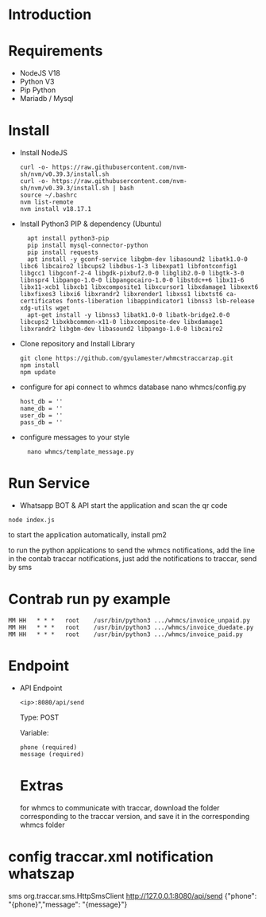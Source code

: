 # Introduction

# Requirements
- NodeJS V18
- Python V3
- Pip Python
- Mariadb / Mysql

# Install
- Install NodeJS
  ```
  curl -o- https://raw.githubusercontent.com/nvm-sh/nvm/v0.39.3/install.sh
  curl -o- https://raw.githubusercontent.com/nvm-sh/nvm/v0.39.3/install.sh | bash
  source ~/.bashrc
  nvm list-remote
  nvm install v18.17.1
  ``` 
- Install Python3 PIP & dependency (Ubuntu)
  ```
    apt install python3-pip
    pip install mysql-connector-python
    pip install requests
    apt install -y gconf-service libgbm-dev libasound2 libatk1.0-0 libc6 libcairo2 libcups2 libdbus-1-3 libexpat1 libfontconfig1 libgcc1 libgconf-2-4 libgdk-pixbuf2.0-0 libglib2.0-0 libgtk-3-0 libnspr4 libpango-1.0-0 libpangocairo-1.0-0 libstdc++6 libx11-6 libx11-xcb1 libxcb1 libxcomposite1 libxcursor1 libxdamage1 libxext6 libxfixes3 libxi6 libxrandr2 libxrender1 libxss1 libxtst6 ca-certificates fonts-liberation libappindicator1 libnss3 lsb-release xdg-utils wget
    apt-get install -y libnss3 libatk1.0-0 libatk-bridge2.0-0 libcups2 libxkbcommon-x11-0 libxcomposite-dev libxdamage1 libxrandr2 libgbm-dev libasound2 libpango-1.0-0 libcairo2
   ```
- Clone repository and Install Library
    ```
    git clone https://github.com/gyulamester/whmcstraccarzap.git
    npm install
    npm update
    ```
- configure for api connect to whmcs database
    nano whmcs/config.py
    ```
    host_db = ''
    name_db = ''
    user_db = ''
    pass_db = ''
    ```
- configure messages to your style
  ```
    nano whmcs/template_message.py
    ```

# Run Service
- Whatsapp BOT & API
start the application and scan the qr code
```
node index.js
```
to start the application automatically, install pm2

to run the python applications to send the whmcs notifications, add the line in the contab
traccar notifications, just add the notifications to traccar, send by sms

# Contrab run py example
 ```
MM HH   * * *   root    /usr/bin/python3 .../whmcs/invoice_unpaid.py
MM HH   * * *   root    /usr/bin/python3 .../whmcs/invoice_duedate.py
MM HH   * * *   root    /usr/bin/python3 .../whmcs/invoice_paid.py
 ```
# Endpoint
- API Endpoint
    ```
    <ip>:8080/api/send
    ```
    Type: POST

    Variable:
    ```
    phone (required)
    message (required)
    ```

    # Extras

  for whmcs to communicate with traccar, download the folder corresponding to the traccar version, and save it in the corresponding whmcs folder

# config traccar.xml notification whatszap

   <entry key='notificator.types'>sms</entry>
	 <entry key='notificator.sms.manager.class'>org.traccar.sms.HttpSmsClient</entry>
   <entry key='sms.http.url'>http://127.0.0.1:8080/api/send</entry>
   <entry key='sms.http.template'>
    {"phone": "{phone}","message": "{message}"}
   </entry>
